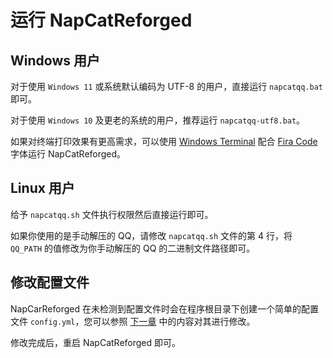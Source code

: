 # 运行 NapCatReforged

## Windows 用户

对于使用 `Windows 11` 或系统默认编码为 UTF-8 的用户，直接运行 `napcatqq.bat` 即可。

对于使用 `Windows 10` 及更老的系统的用户，推荐运行 `napcatqq-utf8.bat`。

如果对终端打印效果有更高需求，可以使用 [Windows Terminal](https://apps.microsoft.com/detail/9n0dx20hk701) 配合 [Fira Code](https://github.com/tonsky/FiraCode) 字体运行 NapCatReforged。

## Linux 用户

给予 `napcatqq.sh` 文件执行权限然后直接运行即可。

如果你使用的是手动解压的 QQ，请修改 `napcatqq.sh` 文件的第 4 行，将 `QQ_PATH` 的值修改为你手动解压的 QQ 的二进制文件路径即可。

## 修改配置文件

NapCarReforged 在未检测到配置文件时会在程序根目录下创建一个简单的配置文件 `config.yml`，您可以参照 [下一章](../config/) 中的内容对其进行修改。

修改完成后，重启 NapCatReforged 即可。